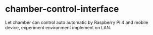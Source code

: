 # chamber-control-interface
Let chamber can control auto automatic by Raspberry Pi 4 and mobile device, experiment environment implement on LAN.

